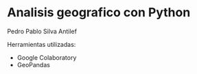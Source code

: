 # Analisis geografico con Python
Pedro Pablo Silva Antilef

Herramientas utilizadas:
- Google Colaboratory
- GeoPandas